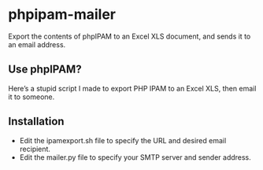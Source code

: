 # phpipam-mailer
Export the contents of phpIPAM to an Excel XLS document, and sends it to an email address.

## Use phpIPAM?

Here’s a stupid script I made to export PHP IPAM to an Excel XLS, then email it to someone.

## Installation

* Edit the ipamexport.sh file to specify the URL and desired email recipient.
* Edit the mailer.py file to specify your SMTP server and sender address.
